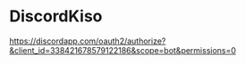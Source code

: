 # DiscordKiso
https://discordapp.com/oauth2/authorize?&client_id=338421678579122186&scope=bot&permissions=0

